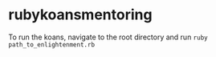 # rubykoansmentoring

To run the koans, navigate to the root directory and run `ruby path_to_enlightenment.rb`
